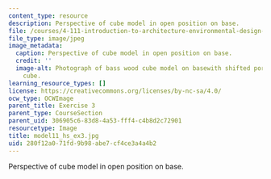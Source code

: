 ```yaml
---
content_type: resource
description: Perspective of cube model in open position on base.
file: /courses/4-111-introduction-to-architecture-environmental-design-spring-2014/280f12a071fd9b98abe7cf4ce3a4a4b2_model11_hs_ex3.jpg
file_type: image/jpeg
image_metadata:
  caption: Perspective of cube model in open position on base.
  credit: ''
  image-alt: Photograph of bass wood cube model on basewith shifted portions of the
    cube.
learning_resource_types: []
license: https://creativecommons.org/licenses/by-nc-sa/4.0/
ocw_type: OCWImage
parent_title: Exercise 3
parent_type: CourseSection
parent_uid: 306905c6-83d8-4a53-fff4-c4b8d2c72901
resourcetype: Image
title: model11_hs_ex3.jpg
uid: 280f12a0-71fd-9b98-abe7-cf4ce3a4a4b2
---
```

Perspective of cube model in open position on base.